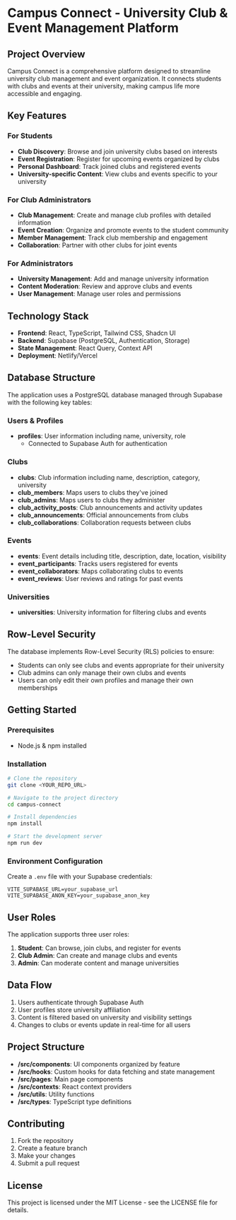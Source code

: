 
# Campus Connect - University Club & Event Management Platform

## Project Overview

Campus Connect is a comprehensive platform designed to streamline university club management and event organization. It connects students with clubs and events at their university, making campus life more accessible and engaging.

## Key Features

### For Students
- **Club Discovery**: Browse and join university clubs based on interests
- **Event Registration**: Register for upcoming events organized by clubs
- **Personal Dashboard**: Track joined clubs and registered events
- **University-specific Content**: View clubs and events specific to your university

### For Club Administrators
- **Club Management**: Create and manage club profiles with detailed information
- **Event Creation**: Organize and promote events to the student community
- **Member Management**: Track club membership and engagement
- **Collaboration**: Partner with other clubs for joint events

### For Administrators
- **University Management**: Add and manage university information
- **Content Moderation**: Review and approve clubs and events
- **User Management**: Manage user roles and permissions

## Technology Stack

- **Frontend**: React, TypeScript, Tailwind CSS, Shadcn UI
- **Backend**: Supabase (PostgreSQL, Authentication, Storage)
- **State Management**: React Query, Context API
- **Deployment**: Netlify/Vercel

## Database Structure

The application uses a PostgreSQL database managed through Supabase with the following key tables:

### Users & Profiles
- **profiles**: User information including name, university, role
  - Connected to Supabase Auth for authentication

### Clubs
- **clubs**: Club information including name, description, category, university
- **club_members**: Maps users to clubs they've joined
- **club_admins**: Maps users to clubs they administer
- **club_activity_posts**: Club announcements and activity updates
- **club_announcements**: Official announcements from clubs
- **club_collaborations**: Collaboration requests between clubs

### Events
- **events**: Event details including title, description, date, location, visibility
- **event_participants**: Tracks users registered for events
- **event_collaborators**: Maps collaborating clubs to events
- **event_reviews**: User reviews and ratings for past events

### Universities
- **universities**: University information for filtering clubs and events

## Row-Level Security

The database implements Row-Level Security (RLS) policies to ensure:
- Students can only see clubs and events appropriate for their university
- Club admins can only manage their own clubs and events
- Users can only edit their own profiles and manage their own memberships

## Getting Started

### Prerequisites
- Node.js & npm installed

### Installation

```sh
# Clone the repository
git clone <YOUR_REPO_URL>

# Navigate to the project directory
cd campus-connect

# Install dependencies
npm install

# Start the development server
npm run dev
```

### Environment Configuration

Create a `.env` file with your Supabase credentials:

```
VITE_SUPABASE_URL=your_supabase_url
VITE_SUPABASE_ANON_KEY=your_supabase_anon_key
```

## User Roles

The application supports three user roles:

1. **Student**: Can browse, join clubs, and register for events
2. **Club Admin**: Can create and manage clubs and events
3. **Admin**: Can moderate content and manage universities

## Data Flow

1. Users authenticate through Supabase Auth
2. User profiles store university affiliation
3. Content is filtered based on university and visibility settings
4. Changes to clubs or events update in real-time for all users

## Project Structure

- **/src/components**: UI components organized by feature
- **/src/hooks**: Custom hooks for data fetching and state management
- **/src/pages**: Main page components
- **/src/contexts**: React context providers
- **/src/utils**: Utility functions
- **/src/types**: TypeScript type definitions

## Contributing

1. Fork the repository
2. Create a feature branch
3. Make your changes
4. Submit a pull request

## License

This project is licensed under the MIT License - see the LICENSE file for details.
